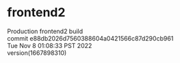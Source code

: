 # frontend2  
Production frontend2 build  
commit e88db2026d7560388604a0421566c87d290cb961  
Tue Nov 8 01:08:33 PST 2022  
version(1667898310)  
